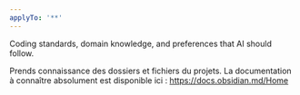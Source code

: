 ```yaml
---
applyTo: '**'
---
```

Coding standards, domain knowledge, and preferences that AI should follow.

Prends connaissance des dossiers et fichiers du projets.
La documentation à connaître absolument est disponible ici : https://docs.obsidian.md/Home
